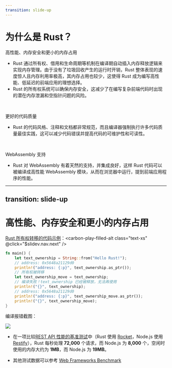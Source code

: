 ```yaml
---
transition: slide-up
---
```


# 为什么是 Rust？

<div class="font-bold text-amber">

高性能、内存安全和更小的内存占用

</div>

- Rust 通过所有权、借用和生命周期等机制在编译期自动插入内存释放逻辑来实现内存管理。由于没有了垃圾回收产生的运行时开销，Rust 整体表现的速度惊人且内存利用率极高，其内存占用也较少，这使得 Rust 成为编写高性能、低延迟的前端应用的理想选择。
- Rust 的所有权系统可以确保内存安全，这减少了在编写复杂前端代码时出现的潜在内存泄漏和空指针问题的风险。

<br />

<div class="font-bold text-amber">

更好的代码质量

</div>

- Rust 的代码风格、注释和文档都非常规范，而且编译器强制执行许多代码质量最佳实践，这可以减少代码错误并提高代码的可维护性和可读性。

<br />

<div class="font-bold text-amber">

WebAssembly 支持

</div>

- Rust 对 WebAssembly 有着天然的支持，并集成良好，这样 Rust 代码可以被编译成高性能 WebAssembly 模块，从而在浏览器中运行，提到前端应用程序的性能。

---
transition: slide-up
---

# 高性能、内存安全和更小的内存占用

<div class="grid grid-cols-[3fr_2fr] gap-4">

  <div>

  [Rust 所有权转移的代码示例](https://play.rust-lang.org/?version=stable&mode=debug&edition=2021&gist=4d4a822c9dcad71466f8d1c67c4282ec)：<carbon-play-filled-alt class="text-xs" @click="$slidev.nav.next" />

  ```rust
  fn main() {
      let text_ownership = String::from("Hello Rust!");
      // address: 0x5648a21129d0
      println!("address: {:p}", text_ownership.as_ptr());
      // 所有权被转移
      let text_ownership_move = text_ownership;
      // 编译失败！text_ownership 已经被释放，无法再使用
      println!("{}", text_ownership);
      // address: 0x5648a21129d0
      println!("address: {:p}", text_ownership_move.as_ptr());
      println!("{}", text_ownership_move);
  }
  ```

  </div>

  <div v-click="1">

  编译报错截图：

  <img src="/rust-ownership-build-error.png" />

  </div>
</div>

- 在一项比较[REST API 性能的基准测试](https://medium.com/sean3z/rest-api-node-vs-rust-c75aa8c96343)中（Rust 使用 [Rocket](https://rocket.rs/)，Node.js 使用 [Restify](http://restify.com/)），Rust 每秒处理 **72,000** 个请求，而 Node.js 为 **8,000** 个，空闲时使用的内存大约为 **1MB**，而 Node.js 为 **19MB**。

- 其他测试数据可以参考 [Web Frameworks Benchmark](https://web-frameworks-benchmark.netlify.app/compare?f=actix,koa,fastify,express)

<!--
Rust 有以下特点：

- **零成本抽象**：Rust 可以在不牺牲性能的情况下提供高级的抽象
- **内存安全**：Rust 通过所有权、借用和生命周期等机制来避免空指针、悬垂指针、数据竞争等常见的内存错误
- **类型安全**：Rust 的类型系统可以在编译期检查出类型错误、空值错误、匹配错误等，并支持泛型和特征等高级特性
- **表达力**：Rust 的语法和语义可以让开发者用简洁和清晰的方式表达复杂的逻辑
- **生态系统**：Rust 拥有一个庞大而活跃的社区，以及丰富而高质量的第三方库

text_ownership.as_ptr() 打印的地址是 text_ownership 表示的堆上对象的实际地址
-->
